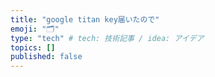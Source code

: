 ```yaml
---
title: "google titan key届いたので"
emoji: "🗂"
type: "tech" # tech: 技術記事 / idea: アイデア
topics: []
published: false
---
```

